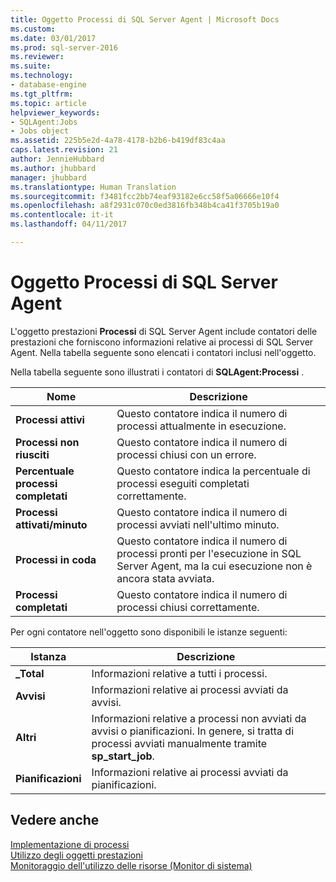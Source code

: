 ```yaml
---
title: Oggetto Processi di SQL Server Agent | Microsoft Docs
ms.custom: 
ms.date: 03/01/2017
ms.prod: sql-server-2016
ms.reviewer: 
ms.suite: 
ms.technology:
- database-engine
ms.tgt_pltfrm: 
ms.topic: article
helpviewer_keywords:
- SQLAgent:Jobs
- Jobs object
ms.assetid: 225b5e2d-4a78-4178-b2b6-b419df83c4aa
caps.latest.revision: 21
author: JennieHubbard
ms.author: jhubbard
manager: jhubbard
ms.translationtype: Human Translation
ms.sourcegitcommit: f3481fcc2bb74eaf93182e6cc58f5a06666e10f4
ms.openlocfilehash: a8f2931c070c0ed3816fb348b4ca41f3705b19a0
ms.contentlocale: it-it
ms.lasthandoff: 04/11/2017

---
```

# <a name="sql-server-agent-jobs-object"></a>Oggetto Processi di SQL Server Agent
  L'oggetto prestazioni **Processi** di SQL Server Agent include contatori delle prestazioni che forniscono informazioni relative ai processi di SQL Server Agent. Nella tabella seguente sono elencati i contatori inclusi nell'oggetto.  
  
 Nella tabella seguente sono illustrati i contatori di **SQLAgent:Processi** .  
  
|Nome|Descrizione|  
|----------|-----------------|  
|**Processi attivi**|Questo contatore indica il numero di processi attualmente in esecuzione.|  
|**Processi non riusciti**|Questo contatore indica il numero di processi chiusi con un errore.|  
|**Percentuale processi completati**|Questo contatore indica la percentuale di processi eseguiti completati correttamente.|  
|**Processi attivati/minuto**|Questo contatore indica il numero di processi avviati nell'ultimo minuto.|  
|**Processi in coda**|Questo contatore indica il numero di processi pronti per l'esecuzione in SQL Server Agent, ma la cui esecuzione non è ancora stata avviata.|  
|**Processi completati**|Questo contatore indica il numero di processi chiusi correttamente.|  
  
 Per ogni contatore nell'oggetto sono disponibili le istanze seguenti:  
  
|Istanza|Descrizione|  
|--------------|-----------------|  
|**_Total**|Informazioni relative a tutti i processi.|  
|**Avvisi**|Informazioni relative ai processi avviati da avvisi.|  
|**Altri**|Informazioni relative a processi non avviati da avvisi o pianificazioni. In genere, si tratta di processi avviati manualmente tramite **sp_start_job**.|  
|**Pianificazioni**|Informazioni relative ai processi avviati da pianificazioni.|  
  
## <a name="see-also"></a>Vedere anche  
 [Implementazione di processi](http://msdn.microsoft.com/library/69e06724-25c7-4fb3-8a5b-3d4596f21756)   
 [Utilizzo degli oggetti prestazioni](http://msdn.microsoft.com/library/830b843a-6b2a-4620-a51b-98358e9fc54b)   
 [Monitoraggio dell'utilizzo delle risorse &#40;Monitor di sistema&#41;](../../relational-databases/performance-monitor/monitor-resource-usage-system-monitor.md)  
  
  
